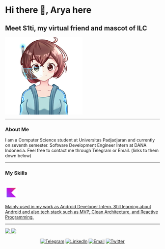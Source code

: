# Hi there 👋, Arya here  

## Meet S1ti, my virtual friend and mascot of ILC  

<img src="assets/s1ti.gif" height=50% width=50% align="center">

---  

### About Me  

I am a Computer Science student at Universitas Padjadjaran and currently on seventh semester. Software Development Engineer Intern at DANA Indonesia. Feel free to contact me through Telegram or Email. (links to them down below)

---

### My Skills

<br>
<a href="https://kotlinlang.org/" target="_blank"> <img src="https://raw.githubusercontent.com/devicons/devicon/master/icons/kotlin/kotlin-original.svg" alt="kotlin" width="40" height="40"/>

Mainly used in my work as Android Developer Intern. Still learning about Android and also tech stack such as MVP, Clean Architecture, and Reactive Programming.
<br>


---
<p align="left">
<a href="https://github.com/aaaabima">
  <img height="180em" src="https://github-readme-stats-eight-theta.vercel.app/api?username=aaaabima&show_icons=true&theme=algolia&include_all_commits=true&count_private=true"/>
  <img height="180em" src="https://github-readme-stats-eight-theta.vercel.app/api/top-langs/?username=aaaabima&layout=compact&langs_count=8&theme=algolia"/>
</a>
</p>

<p align="center">
  <a target="_blank" href="t.me/aaaabima"><img alt="Telegram" src="https://img.shields.io/badge/Telegram-aaaabima-f531de?style=flat-square&logo=Telegram"></a>
  <a target="_blank" href="https://www.linkedin.com/in/aaaabima"><img alt="LinkedIn" src="https://img.shields.io/badge/LinkedIn-Mochamad%20Arya%20Bima%20Agfian-f531de?style=flat-square&logo=linkedin"></a>
  <a target="_blank" href="mailto:aaaabima@gmail.com"><img alt="Email" src="https://img.shields.io/badge/Email-aaaabim@gmail.com-f531de?style=flat-square&logo=gmail"></a>
  <a target="_blank" href="https://www.twitter.com/aaaabimaa"><img alt="Twitter" src="https://img.shields.io/badge/Twitter-aaaabimaa-f531de?style=flat-square&logo=twitter"></a>
</p>